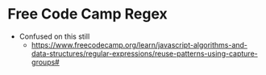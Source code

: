 # Free Code Camp Regex

- Confused on this still
  - https://www.freecodecamp.org/learn/javascript-algorithms-and-data-structures/regular-expressions/reuse-patterns-using-capture-groups#